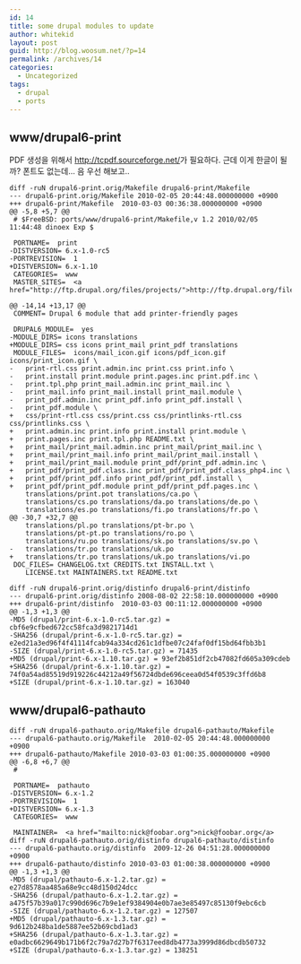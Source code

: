 ```yaml
---
id: 14
title: some drupal modules to update
author: whitekid
layout: post
guid: http://blog.woosum.net/?p=14
permalink: /archives/14
categories:
  - Uncategorized
tags:
  - drupal
  - ports
---
```

## www/drupal6-print

PDF 생성을 위해서 <http://tcpdf.sourceforge.net/>가 필요하다.
근데 이게 한글이 될까? 폰트도 없는데... 음 우선 해보고..

    diff -ruN drupal6-print.orig/Makefile drupal6-print/Makefile
    --- drupal6-print.orig/Makefile 2010-02-05 20:44:48.000000000 +0900
    +++ drupal6-print/Makefile  2010-03-03 00:36:38.000000000 +0900
    @@ -5,8 +5,7 @@
     # $FreeBSD: ports/www/drupal6-print/Makefile,v 1.2 2010/02/05 11:44:48 dinoex Exp $
     
     PORTNAME=  print
    -DISTVERSION= 6.x-1.0-rc5
    -PORTREVISION=  1
    +DISTVERSION= 6.x-1.10
     CATEGORIES=  www
     MASTER_SITES=  <a href="http://ftp.drupal.org/files/projects/">http://ftp.drupal.org/files/projects/</a>
     
    @@ -14,14 +13,17 @@
     COMMENT= Drupal 6 module that add printer-friendly pages
     
     DRUPAL6_MODULE=  yes
    -MODULE_DIRS= icons translations
    +MODULE_DIRS= css icons print_mail print_pdf translations
     MODULE_FILES=  icons/mail_icon.gif icons/pdf_icon.gif icons/print_icon.gif \
    -   print-rtl.css print.admin.inc print.css print.info \
    -   print.install print.module print.pages.inc print.pdf.inc \
    -   print.tpl.php print_mail.admin.inc print_mail.inc \
    -   print_mail.info print_mail.install print_mail.module \
    -   print_pdf.admin.inc print_pdf.info print_pdf.install \
    -   print_pdf.module \
    +   css/print-rtl.css css/print.css css/printlinks-rtl.css css/printlinks.css \
    +   print.admin.inc print.info print.install print.module \
    +   print.pages.inc print.tpl.php README.txt \
    +   print_mail/print_mail.admin.inc print_mail/print_mail.inc \
    +   print_mail/print_mail.info print_mail/print_mail.install \
    +   print_mail/print_mail.module print_pdf/print_pdf.admin.inc \
    +   print_pdf/print_pdf.class.inc print_pdf/print_pdf.class_php4.inc \
    +   print_pdf/print_pdf.info print_pdf/print_pdf.install \
    +   print_pdf/print_pdf.module print_pdf/print_pdf.pages.inc \
        translations/print.pot translations/ca.po \
        translations/cs.po translations/da.po translations/de.po \
        translations/es.po translations/fi.po translations/fr.po \
    @@ -30,7 +32,7 @@
        translations/pl.po translations/pt-br.po \
        translations/pt-pt.po translations/ro.po \
        translations/ru.po translations/sk.po translations/sv.po \
    -   translations/tr.po translations/uk.po
    +   translations/tr.po translations/uk.po translations/vi.po
     DOC_FILES= CHANGELOG.txt CREDITS.txt INSTALL.txt \
        LICENSE.txt MAINTAINERS.txt README.txt
     
    diff -ruN drupal6-print.orig/distinfo drupal6-print/distinfo
    --- drupal6-print.orig/distinfo 2008-08-02 22:58:10.000000000 +0900
    +++ drupal6-print/distinfo  2010-03-03 00:11:12.000000000 +0900
    @@ -1,3 +1,3 @@
    -MD5 (drupal/print-6.x-1.0-rc5.tar.gz) = cbf6e9cfbed672cc58fca3d9821714d1
    -SHA256 (drupal/print-6.x-1.0-rc5.tar.gz) = e2ed21a3ed96f4f41114fcab94a334cd261c1dfbe07c24faf0df15bd64fbb3b1
    -SIZE (drupal/print-6.x-1.0-rc5.tar.gz) = 71435
    +MD5 (drupal/print-6.x-1.10.tar.gz) = 93ef2b851df2cb47082fd605a309cdeb
    +SHA256 (drupal/print-6.x-1.10.tar.gz) = 74f0a54ad85519d919226c44212a49f56724dbde696ceea0d54f0539c3ffd6b8
    +SIZE (drupal/print-6.x-1.10.tar.gz) = 163040

## www/drupal6-pathauto

    diff -ruN drupal6-pathauto.orig/Makefile drupal6-pathauto/Makefile
    --- drupal6-pathauto.orig/Makefile  2010-02-05 20:44:48.000000000 +0900
    +++ drupal6-pathauto/Makefile 2010-03-03 01:00:35.000000000 +0900
    @@ -6,8 +6,7 @@
     #
     
     PORTNAME=  pathauto
    -DISTVERSION= 6.x-1.2
    -PORTREVISION=  1
    +DISTVERSION= 6.x-1.3
     CATEGORIES=  www
     
     MAINTAINER=  <a href="mailto:nick@foobar.org">nick@foobar.org</a>
    diff -ruN drupal6-pathauto.orig/distinfo drupal6-pathauto/distinfo
    --- drupal6-pathauto.orig/distinfo  2009-12-26 04:51:28.000000000 +0900
    +++ drupal6-pathauto/distinfo 2010-03-03 01:00:38.000000000 +0900
    @@ -1,3 +1,3 @@
    -MD5 (drupal/pathauto-6.x-1.2.tar.gz) = e27d8578aa485a68e9cc48d150d24dcc
    -SHA256 (drupal/pathauto-6.x-1.2.tar.gz) = a475f57b39a017c990d696c7b9e1ef9384904e0b7ae3e85497c85130f9ebc6cb
    -SIZE (drupal/pathauto-6.x-1.2.tar.gz) = 127507
    +MD5 (drupal/pathauto-6.x-1.3.tar.gz) = 9d612b248ba1de5887ee52b69cbd1ad3
    +SHA256 (drupal/pathauto-6.x-1.3.tar.gz) = e0adbc6629649b171b6f2c79a7d27b7f6317eed8db4773a3999d86dbcdb50732
    +SIZE (drupal/pathauto-6.x-1.3.tar.gz) = 138251